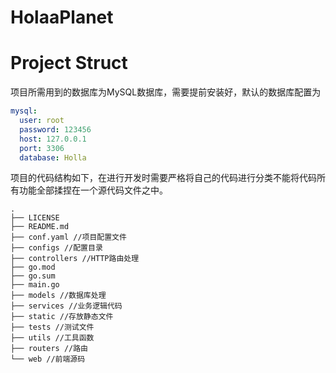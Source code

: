 # HolaaPlanet

# 

# Project Struct

项目所需用到的数据库为MySQL数据库，需要提前安装好，默认的数据库配置为
```yaml
mysql:
  user: root
  password: 123456
  host: 127.0.0.1
  port: 3306
  database: Holla
```
项目的代码结构如下，在进行开发时需要严格将自己的代码进行分类不能将代码所有功能全部揉捏在一个源代码文件之中。

```Shell
.
├── LICENSE
├── README.md
├── conf.yaml //项目配置文件
├── configs //配置目录
├── controllers //HTTP路由处理
├── go.mod
├── go.sum
├── main.go
├── models //数据库处理
├── services //业务逻辑代码
├── static //存放静态文件
├── tests //测试文件
├── utils //工具函数
├── routers //路由
└── web //前端源码
```

